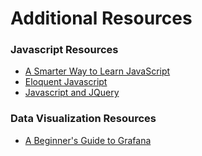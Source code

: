 # Additional Resources


### Javascript Resources
* [A Smarter Way to Learn JavaScript](https://drive.google.com/file/d/12iKCGDMJaVnutwZPobAVeZedKtCQ6RFL/view?usp=sharing)
* [Eloquent Javascript](https://eloquentjavascript.net/)
* [Javascript and JQuery](https://drive.google.com/file/d/1r-xJs-mSqCWxNff2I-m135j6VGAHj7_j/view?usp=sharing)


### Data Visualization Resources
* [A Beginner's Guide to Grafana](https://drive.google.com/file/d/1SBgGOoFnv4auOCHKn_5N1u5q2ZZnD8jo/view?usp=sharing)
